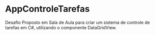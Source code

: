 # AppControleTarefas
Desafio Proposto em Sala de Aula para criar um sistema de controle de tarefas em C#, utilizando o componente DataGridView.
